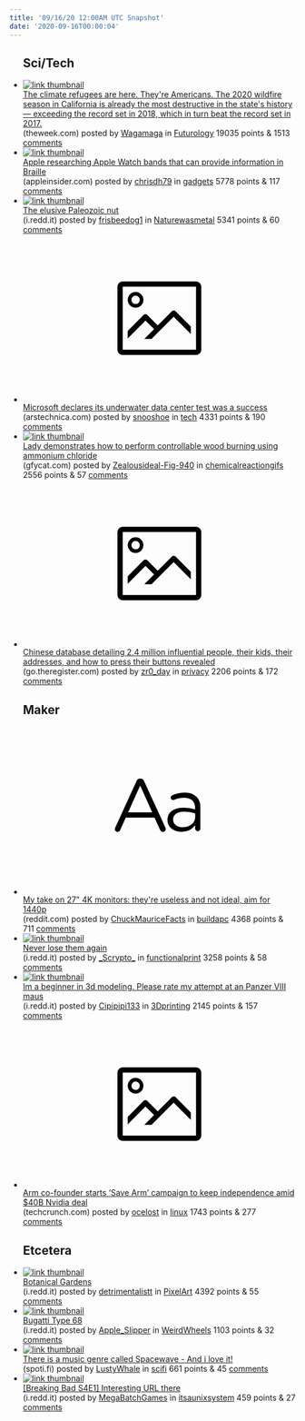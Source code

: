 ```yaml
---
title: '09/16/20 12:00AM UTC Snapshot'
date: '2020-09-16T00:00:04'
---
```

<ul>
<h2>Sci/Tech</h2>

<li><a href='https://theweek.com/articles/937357/climate-refugees-are-here-theyre-american'><img src='https://b.thumbs.redditmedia.com/_rWG0TjeLtkR6hPdAiNaaGT8DYTLo3En8Ci5phCAECM.jpg' alt='link thumbnail'></a><div><div class='linkTitle'><a href='https://theweek.com/articles/937357/climate-refugees-are-here-theyre-american'>The climate refugees are here. They're Americans. The 2020 wildfire season in California is already the most destructive in the state's history — exceeding the record set in 2018, which in turn beat the record set in 2017.</a></div>(theweek.com) posted by <a href='https://www.reddit.com/user/Wagamaga'>Wagamaga</a> in <a href='https://www.reddit.com/r/Futurology'>Futurology</a> 19035 points & 1513 <a href='https://www.reddit.com/r/Futurology/comments/it3c23/the_climate_refugees_are_here_theyre_americans/'>comments</a></div></li>

<li><a href='https://appleinsider.com/articles/20/09/15/apple-researching-apple-watch-bands-that-can-provide-information-in-braille'><img src='https://b.thumbs.redditmedia.com/I_pSho9-10tUiyQfuV1g6wbXYJDKzWPY7kr7z6bzrjQ.jpg' alt='link thumbnail'></a><div><div class='linkTitle'><a href='https://appleinsider.com/articles/20/09/15/apple-researching-apple-watch-bands-that-can-provide-information-in-braille'>Apple researching Apple Watch bands that can provide information in Braille</a></div>(appleinsider.com) posted by <a href='https://www.reddit.com/user/chrisdh79'>chrisdh79</a> in <a href='https://www.reddit.com/r/gadgets'>gadgets</a> 5778 points & 117 <a href='https://www.reddit.com/r/gadgets/comments/it8h0z/apple_researching_apple_watch_bands_that_can/'>comments</a></div></li>

<li><a href='https://i.redd.it/xayadi8u89n51.jpg'><img src='https://b.thumbs.redditmedia.com/bi2xH9X3oq9Id00iNmshHmzvPLegqniP2vkH7inYzxY.jpg' alt='link thumbnail'></a><div><div class='linkTitle'><a href='https://i.redd.it/xayadi8u89n51.jpg'>The elusive Paleozoic nut</a></div>(i.redd.it) posted by <a href='https://www.reddit.com/user/frisbeedog1'>frisbeedog1</a> in <a href='https://www.reddit.com/r/Naturewasmetal'>Naturewasmetal</a> 5341 points & 60 <a href='https://www.reddit.com/r/Naturewasmetal/comments/it39il/the_elusive_paleozoic_nut/'>comments</a></div></li>

<li><a href='https://arstechnica.com/information-technology/2020/09/microsoft-declares-its-underwater-data-center-test-was-a-success/'><svg version='1.1' viewBox='-34 -14 104 64' preserveAspectRatio='xMidYMid meet' xmlns='http://www.w3.org/2000/svg' xmlns:xlink='http://www.w3.org/1999/xlink'>
    <title>link thumbnail</title>
    <path d='M32,4H4A2,2,0,0,0,2,6V30a2,2,0,0,0,2,2H32a2,2,0,0,0,2-2V6A2,2,0,0,0,32,4ZM4,30V6H32V30Z'></path>
    <path d='M8.92,14a3,3,0,1,0-3-3A3,3,0,0,0,8.92,14Zm0-4.6A1.6,1.6,0,1,1,7.33,11,1.6,1.6,0,0,1,8.92,9.41Z'></path>
    <path d='M22.78,15.37l-5.4,5.4-4-4a1,1,0,0,0-1.41,0L5.92,22.9v2.83l6.79-6.79L16,22.18l-3.75,3.75H15l8.45-8.45L30,24V21.18l-5.81-5.81A1,1,0,0,0,22.78,15.37Z'></path>
    </svg></a><div><div class='linkTitle'><a href='https://arstechnica.com/information-technology/2020/09/microsoft-declares-its-underwater-data-center-test-was-a-success/'>Microsoft declares its underwater data center test was a success</a></div>(arstechnica.com) posted by <a href='https://www.reddit.com/user/snooshoe'>snooshoe</a> in <a href='https://www.reddit.com/r/tech'>tech</a> 4331 points & 190 <a href='https://www.reddit.com/r/tech/comments/isxj0t/microsoft_declares_its_underwater_data_center/'>comments</a></div></li>

<li><a href='https://gfycat.com/delirioussomberermine'><img src='https://b.thumbs.redditmedia.com/432b7fK3VIcF1jQreOvWGNjxhRumpZ2AMb9ESGXOV1M.jpg' alt='link thumbnail'></a><div><div class='linkTitle'><a href='https://gfycat.com/delirioussomberermine'>Lady demonstrates how to perform controllable wood burning using ammonium chloride</a></div>(gfycat.com) posted by <a href='https://www.reddit.com/user/Zealousideal-Fig-940'>Zealousideal-Fig-940</a> in <a href='https://www.reddit.com/r/chemicalreactiongifs'>chemicalreactiongifs</a> 2556 points & 57 <a href='https://www.reddit.com/r/chemicalreactiongifs/comments/it768d/lady_demonstrates_how_to_perform_controllable/'>comments</a></div></li>

<li><a href='https://go.theregister.com/feed/www.theregister.com/2020/09/15/china_shenzhen_zhenhua_database/'><svg version='1.1' viewBox='-34 -14 104 64' preserveAspectRatio='xMidYMid meet' xmlns='http://www.w3.org/2000/svg' xmlns:xlink='http://www.w3.org/1999/xlink'>
    <title>link thumbnail</title>
    <path d='M32,4H4A2,2,0,0,0,2,6V30a2,2,0,0,0,2,2H32a2,2,0,0,0,2-2V6A2,2,0,0,0,32,4ZM4,30V6H32V30Z'></path>
    <path d='M8.92,14a3,3,0,1,0-3-3A3,3,0,0,0,8.92,14Zm0-4.6A1.6,1.6,0,1,1,7.33,11,1.6,1.6,0,0,1,8.92,9.41Z'></path>
    <path d='M22.78,15.37l-5.4,5.4-4-4a1,1,0,0,0-1.41,0L5.92,22.9v2.83l6.79-6.79L16,22.18l-3.75,3.75H15l8.45-8.45L30,24V21.18l-5.81-5.81A1,1,0,0,0,22.78,15.37Z'></path>
    </svg></a><div><div class='linkTitle'><a href='https://go.theregister.com/feed/www.theregister.com/2020/09/15/china_shenzhen_zhenhua_database/'>Chinese database detailing 2.4 million influential people, their kids, their addresses, and how to press their buttons revealed</a></div>(go.theregister.com) posted by <a href='https://www.reddit.com/user/zr0_day'>zr0_day</a> in <a href='https://www.reddit.com/r/privacy'>privacy</a> 2206 points & 172 <a href='https://www.reddit.com/r/privacy/comments/it4m03/chinese_database_detailing_24_million_influential/'>comments</a></div></li>

<h2>Maker</h2>

<li><a href='https://www.reddit.com/r/buildapc/comments/ita4nm/my_take_on_27_4k_monitors_theyre_useless_and_not/'><svg version='1.1' viewBox='-34 -12 104 64' preserveAspectRatio='xMidYMid slice' xmlns='http://www.w3.org/2000/svg' xmlns:xlink='http://www.w3.org/1999/xlink'>
    <title>text link thumbnail</title>
    <path d='M12.19,8.84a1.45,1.45,0,0,0-1.4-1h-.12a1.46,1.46,0,0,0-1.42,1L1.14,26.56a1.29,1.29,0,0,0-.14.59,1,1,0,0,0,1,1,1.12,1.12,0,0,0,1.08-.77l2.08-4.65h11l2.08,4.59a1.24,1.24,0,0,0,1.12.83,1.08,1.08,0,0,0,1.08-1.08,1.64,1.64,0,0,0-.14-.57ZM6.08,20.71l4.59-10.22,4.6,10.22Z'>
    </path>
    <path d='M32.24,14.78A6.35,6.35,0,0,0,27.6,13.2a11.36,11.36,0,0,0-4.7,1,1,1,0,0,0-.58.89,1,1,0,0,0,.94.92,1.23,1.23,0,0,0,.39-.08,8.87,8.87,0,0,1,3.72-.81c2.7,0,4.28,1.33,4.28,3.92v.5a15.29,15.29,0,0,0-4.42-.61c-3.64,0-6.14,1.61-6.14,4.64v.05c0,2.95,2.7,4.48,5.37,4.48a6.29,6.29,0,0,0,5.19-2.48V26.9a1,1,0,0,0,1,1,1,1,0,0,0,1-1.06V19A5.71,5.71,0,0,0,32.24,14.78Zm-.56,7.7c0,2.28-2.17,3.89-4.81,3.89-1.94,0-3.61-1.06-3.61-2.86v-.06c0-1.8,1.5-3,4.2-3a15.2,15.2,0,0,1,4.22.61Z'>
    </path>
    </svg></a><div><div class='linkTitle'><a href='https://www.reddit.com/r/buildapc/comments/ita4nm/my_take_on_27_4k_monitors_theyre_useless_and_not/'>My take on 27" 4K monitors: they're useless and not ideal, aim for 1440p</a></div>(reddit.com) posted by <a href='https://www.reddit.com/user/ChuckMauriceFacts'>ChuckMauriceFacts</a> in <a href='https://www.reddit.com/r/buildapc'>buildapc</a> 4368 points & 711 <a href='https://www.reddit.com/r/buildapc/comments/ita4nm/my_take_on_27_4k_monitors_theyre_useless_and_not/'>comments</a></div></li>

<li><a href='https://i.redd.it/n5mje0z869n51.jpg'><img src='https://b.thumbs.redditmedia.com/6QPHjGcUg8UXUukBZwQPIik4I50M2SeOIKaH_lubjNQ.jpg' alt='link thumbnail'></a><div><div class='linkTitle'><a href='https://i.redd.it/n5mje0z869n51.jpg'>Never lose them again</a></div>(i.redd.it) posted by <a href='https://www.reddit.com/user/_Scrypto_'>_Scrypto_</a> in <a href='https://www.reddit.com/r/functionalprint'>functionalprint</a> 3258 points & 58 <a href='https://www.reddit.com/r/functionalprint/comments/it32pb/never_lose_them_again/'>comments</a></div></li>

<li><a href='https://i.redd.it/ebcx1l23cbn51.jpg'><img src='https://b.thumbs.redditmedia.com/IuRHMP0tc4z3f8TM2ofoakAn75-uVGJ-7nH7vhWUROc.jpg' alt='link thumbnail'></a><div><div class='linkTitle'><a href='https://i.redd.it/ebcx1l23cbn51.jpg'>Im a beginner in 3d modeling. Please rate my attempt at an Panzer VIII maus</a></div>(i.redd.it) posted by <a href='https://www.reddit.com/user/Cipipipi133'>Cipipipi133</a> in <a href='https://www.reddit.com/r/3Dprinting'>3Dprinting</a> 2145 points & 157 <a href='https://www.reddit.com/r/3Dprinting/comments/it8ouh/im_a_beginner_in_3d_modeling_please_rate_my/'>comments</a></div></li>

<li><a href='https://techcrunch.com/2020/09/14/arm-co-founder-starts-save-arm-campaign-to-keep-independence-amid-40b-nvidia-deal/'><svg version='1.1' viewBox='-34 -14 104 64' preserveAspectRatio='xMidYMid meet' xmlns='http://www.w3.org/2000/svg' xmlns:xlink='http://www.w3.org/1999/xlink'>
    <title>link thumbnail</title>
    <path d='M32,4H4A2,2,0,0,0,2,6V30a2,2,0,0,0,2,2H32a2,2,0,0,0,2-2V6A2,2,0,0,0,32,4ZM4,30V6H32V30Z'></path>
    <path d='M8.92,14a3,3,0,1,0-3-3A3,3,0,0,0,8.92,14Zm0-4.6A1.6,1.6,0,1,1,7.33,11,1.6,1.6,0,0,1,8.92,9.41Z'></path>
    <path d='M22.78,15.37l-5.4,5.4-4-4a1,1,0,0,0-1.41,0L5.92,22.9v2.83l6.79-6.79L16,22.18l-3.75,3.75H15l8.45-8.45L30,24V21.18l-5.81-5.81A1,1,0,0,0,22.78,15.37Z'></path>
    </svg></a><div><div class='linkTitle'><a href='https://techcrunch.com/2020/09/14/arm-co-founder-starts-save-arm-campaign-to-keep-independence-amid-40b-nvidia-deal/'>Arm co-founder starts ‘Save Arm’ campaign to keep independence amid $40B Nvidia deal</a></div>(techcrunch.com) posted by <a href='https://www.reddit.com/user/ocelost'>ocelost</a> in <a href='https://www.reddit.com/r/linux'>linux</a> 1743 points & 277 <a href='https://www.reddit.com/r/linux/comments/it45sc/arm_cofounder_starts_save_arm_campaign_to_keep/'>comments</a></div></li>

<h2>Etcetera</h2>

<li><a href='https://i.redd.it/9ccxj0olpan51.gif'><img src='https://a.thumbs.redditmedia.com/GLUgC20x_LfKLkmqxSorCDTXtCddl0PLEFf2cr4Sd88.jpg' alt='link thumbnail'></a><div><div class='linkTitle'><a href='https://i.redd.it/9ccxj0olpan51.gif'>Botanical Gardens</a></div>(i.redd.it) posted by <a href='https://www.reddit.com/user/detrimentalistt'>detrimentalistt</a> in <a href='https://www.reddit.com/r/PixelArt'>PixelArt</a> 4392 points & 55 <a href='https://www.reddit.com/r/PixelArt/comments/it6r6o/botanical_gardens/'>comments</a></div></li>

<li><a href='https://i.redd.it/xz8fixv5nan51.jpg'><img src='https://b.thumbs.redditmedia.com/7zLVk9AEro-JJWpfisYYeTfE1ZlJG8fnw9ReJlxjATo.jpg' alt='link thumbnail'></a><div><div class='linkTitle'><a href='https://i.redd.it/xz8fixv5nan51.jpg'>Bugatti Type 68</a></div>(i.redd.it) posted by <a href='https://www.reddit.com/user/Apple_Slipper'>Apple_Slipper</a> in <a href='https://www.reddit.com/r/WeirdWheels'>WeirdWheels</a> 1103 points & 32 <a href='https://www.reddit.com/r/WeirdWheels/comments/it6kxw/bugatti_type_68/'>comments</a></div></li>

<li><a href='https://spoti.fi/35BYVYz'><img src='https://b.thumbs.redditmedia.com/tZ9IyVZgAI-tQQ7JhZy31Ea-FvtrzLfgmgg32Qben-s.jpg' alt='link thumbnail'></a><div><div class='linkTitle'><a href='https://spoti.fi/35BYVYz'>There is a music genre called Spacewave - And i love it!</a></div>(spoti.fi) posted by <a href='https://www.reddit.com/user/LustyWhale'>LustyWhale</a> in <a href='https://www.reddit.com/r/scifi'>scifi</a> 661 points & 45 <a href='https://www.reddit.com/r/scifi/comments/it9pdp/there_is_a_music_genre_called_spacewave_and_i/'>comments</a></div></li>

<li><a href='https://i.redd.it/19ife551rdn51.png'><img src='https://b.thumbs.redditmedia.com/yxG69anirPzAyKLLhatHrUbZTK2u9l4GKSg4e_EGMkU.jpg' alt='link thumbnail'></a><div><div class='linkTitle'><a href='https://i.redd.it/19ife551rdn51.png'>[Breaking Bad S4E1] Interesting URL there</a></div>(i.redd.it) posted by <a href='https://www.reddit.com/user/MegaBatchGames'>MegaBatchGames</a> in <a href='https://www.reddit.com/r/itsaunixsystem'>itsaunixsystem</a> 459 points & 27 <a href='https://www.reddit.com/r/itsaunixsystem/comments/iti6ia/breaking_bad_s4e1_interesting_url_there/'>comments</a></div></li>

</ul>
